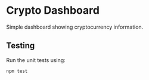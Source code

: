 # Crypto Dashboard

Simple dashboard showing cryptocurrency information.

## Testing

Run the unit tests using:

```sh
npm test
```
